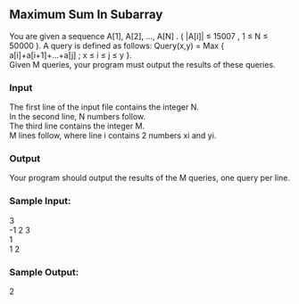 ## Maximum Sum In Subarray
You are given a sequence A[1], A[2], ..., A[N] . ( |A[i]| ≤ 15007 , 1 ≤ N ≤ 50000 ). A query is defined as follows:
Query(x,y) = Max { a[i]+a[i+1]+...+a[j] ; x ≤ i ≤ j ≤ y }.<br>
Given M queries, your program must output the results of these queries.
### Input
The first line of the input file contains the integer N.<br>
In the second line, N numbers follow.<br>
The third line contains the integer M.<br>
M lines follow, where line i contains 2 numbers xi and yi.
### Output
Your program should output the results of the M queries, one 
query per line.<br>
### Sample Input:
3 <br>
-1 2 3 <br> 
1 <br>
1 2
### Sample Output:
2